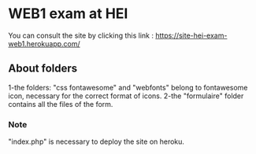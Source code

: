 # WEB1 exam at HEI
You can consult the site by clicking this link : https://site-hei-exam-web1.herokuapp.com/

## About folders
1-the folders: "css fontawesome" and "webfonts" belong to fontawesome icon, necessary for the correct format of icons.
2-the "formulaire" folder contains all the files of the form.

### Note
"index.php" is necessary to deploy the site on heroku.
